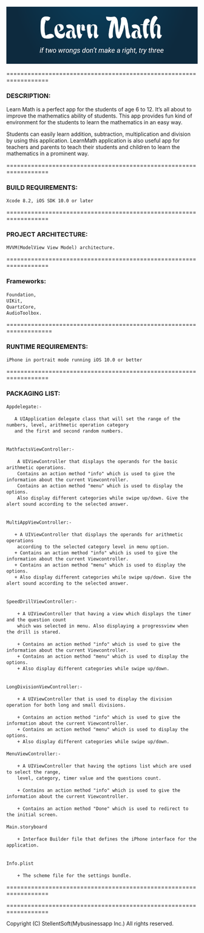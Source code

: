 
![Learn Math](https://github.com/stellentsoftware/LearnMath-iOS/blob/master/Logo.png "")

 ==================================================================

### DESCRIPTION: ###

 Learn Math is a perfect app for the students of age 6 to 12. 
 It’s all about to improve the mathematics ability of students. 
 This app provides fun kind of environment for the students to learn the mathematics in an easy way.

 Students can easily learn addition, subtraction, multiplication and division by using this application. 
 LearnMath application is also useful app for teachers and parents to teach their students and children to learn 
 the mathematics in a prominent way.



 ==================================================================

### BUILD REQUIREMENTS: ###

    Xcode 8.2, iOS SDK 10.0 or later
 
 ==================================================================
 
 ### PROJECT ARCHITECTURE: ###
    MVVM(ModelView View Model) architecture.
 
 ==================================================================
 
 ### Frameworks: ###
    Foundation,
    UIKit,
    QuartzCore,
    AudioToolbox.

===================================================================

### RUNTIME REQUIREMENTS: ###

    iPhone in portrait mode running iOS 10.0 or better

 ==================================================================

### PACKAGING LIST: ###


    Appdelegate:-
 
       A UIApplication delegate class that will set the range of the numbers, level, arithmetic operation category 
       and the first and second random numbers.
    

    MathfactsViewController:-
        
        A UIViewController that displays the operands for the basic arithmetic operations.
        Contains an action method "info" which is used to give the information about the current Viewcontroller.
        Contains an action method "menu" which is used to display the options.
        Also display different categories while swipe up/down. Give the alert sound according to the selected answer.


    MultiAppViewController:-

       + A UIViewController that displays the operands for arithmetic operations 
        according to the selected category level in menu option.
       + Contains an action method "info" which is used to give the information about the current Viewcontroller.
       + Contains an action method "menu" which is used to display the options.
       + Also display different categories while swipe up/down. Give the alert sound according to the selected answer.


    SpeedDrillViewController:-

        + A UIViewController that having a view which displays the timer and the question count 
        which was selected in menu. Also displaying a progressview when the drill is stared.

        + Contains an action method "info" which is used to give the information about the current Viewcontroller.
        + Contains an action method "menu" which is used to display the options.
        + Also display different categories while swipe up/down.


    LongDivisionViewController:-

        + A UIViewController that is used to display the division operation for both long and small divisions.

        + Contains an action method "info" which is used to give the information about the current Viewcontroller.
        + Contains an action method "menu" which is used to display the options.
        + Also display different categories while swipe up/down.

    MenuViewController:-

        + A UIViewController that having the options list which are used to select the range,
        level, category, timer value and the questions count.

        + Contains an action method "info" which is used to give the information about the current Viewcontroller.

        + Contains an action method "Done" which is used to redirect to the initial screen.

    Main.storyboard

        + Interface Builder file that defines the iPhone interface for the application. 


    Info.plist

        + The scheme file for the settings bundle.

 ==================================================================


 ==================================================================

 Copyright (C)  StellentSoft(Mybusinessapp Inc.) All rights reserved.
